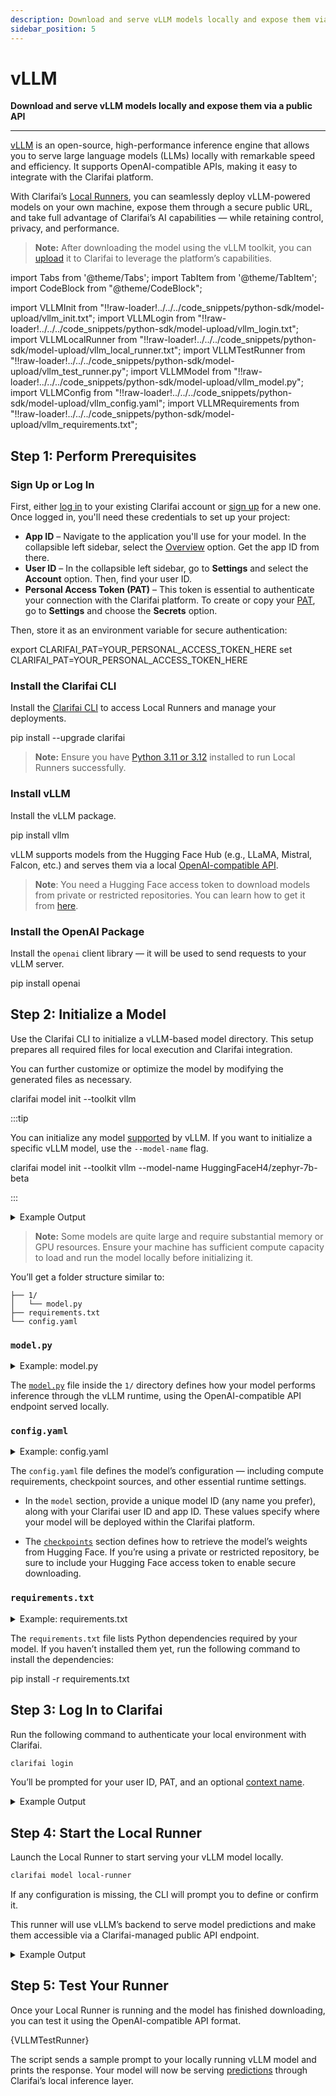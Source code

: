 ```yaml
---
description: Download and serve vLLM models locally and expose them via a public API
sidebar_position: 5
---
```


# vLLM

**Download and serve vLLM models locally and expose them via a public API**
<hr />

[vLLM](https://docs.vllm.ai/en/latest/) is an open-source, high-performance inference engine that allows you to serve large language models (LLMs) locally with remarkable speed and efficiency. It supports OpenAI-compatible APIs, making it easy to integrate with the Clarifai platform.

With Clarifai’s [Local Runners](https://docs.clarifai.com/compute/local-runners/), you can seamlessly deploy vLLM-powered models on your own machine, expose them through a secure public URL, and take full advantage of Clarifai’s AI capabilities — while retaining control, privacy, and performance.

> **Note:** After downloading the model using the vLLM toolkit, you can [upload](https://docs.clarifai.com/compute/upload/#step-4-upload-the-model-to-clarifai) it to Clarifai to leverage the platform’s capabilities.

import Tabs from '@theme/Tabs';
import TabItem from '@theme/TabItem';
import CodeBlock from "@theme/CodeBlock";

import VLLMInit from "!!raw-loader!../../../code_snippets/python-sdk/model-upload/vllm_init.txt";
import VLLMLogin from "!!raw-loader!../../../code_snippets/python-sdk/model-upload/vllm_login.txt";
import VLLMLocalRunner from "!!raw-loader!../../../code_snippets/python-sdk/model-upload/vllm_local_runner.txt";
import VLLMTestRunner from "!!raw-loader!../../../code_snippets/python-sdk/model-upload/vllm_test_runner.py";
import VLLMModel from "!!raw-loader!../../../code_snippets/python-sdk/model-upload/vllm_model.py";
import VLLMConfig from "!!raw-loader!../../../code_snippets/python-sdk/model-upload/vllm_config.yaml";
import VLLMRequirements from "!!raw-loader!../../../code_snippets/python-sdk/model-upload/vllm_requirements.txt";


## Step 1: Perform Prerequisites

### Sign Up or Log In

First, either [log in](https://clarifai.com/login) to your existing Clarifai account or [sign up](https://clarifai.com/signup) for a new one. Once logged in, you'll need these credentials to set up your project:

* **App ID** – Navigate to the application you'll use for your model. In the collapsible left sidebar, select the [Overview](https://docs.clarifai.com/create/applications/manage/#app-overview) option. Get the app ID from there.
* **User ID** – In the collapsible left sidebar, go to **Settings** and select the **Account** option. Then, find your user ID.
* **Personal Access Token (PAT)** – This token is essential to authenticate your connection with the Clarifai platform. To create or copy your [PAT](https://docs.clarifai.com/control/authentication/pat), go to **Settings** and choose the **Secrets** option. 

Then, store it as an environment variable for secure authentication:

<Tabs groupId="code">
<TabItem value="bash" label="Unix-like Systems">
<CodeBlock className="language-bash">export CLARIFAI_PAT=YOUR_PERSONAL_ACCESS_TOKEN_HERE</CodeBlock>
</TabItem>
<TabItem value="bash2" label="Windows">
<CodeBlock className="language-bash">set CLARIFAI_PAT=YOUR_PERSONAL_ACCESS_TOKEN_HERE</CodeBlock>
</TabItem>
</Tabs>


### Install the Clarifai CLI

Install the [Clarifai CLI](https://docs.clarifai.com/sdk/cli) to access Local Runners and manage your deployments.

<Tabs groupId="code">
<TabItem value="bash" label="Bash">
<CodeBlock className="language-bash">pip install --upgrade clarifai</CodeBlock>
</TabItem>
</Tabs>

> **Note:** Ensure you have [Python 3.11 or 3.12](https://docs.clarifai.com/resources/api-overview/python-sdk#python-requirements) installed to run Local Runners successfully.

### Install vLLM

Install the vLLM package.

<Tabs groupId="code">
<TabItem value="bash" label="Bash">
<CodeBlock className="language-bash">pip install vllm</CodeBlock>
</TabItem>
</Tabs>

vLLM supports models from the Hugging Face Hub (e.g., LLaMA, Mistral, Falcon, etc.) and serves them via a local [OpenAI-compatible API](https://docs.clarifai.com/compute/inference/#predict-with-openai-compatible-format).

> **Note**: You need a Hugging Face access token to download models from private or restricted repositories. You can learn how to get it from [here](https://huggingface.co/docs/hub/en/security-tokens). 

### Install the OpenAI Package

Install the `openai` client library — it will be used to send requests to your vLLM server.

<Tabs groupId="code">
<TabItem value="bash" label="Bash">
<CodeBlock className="language-bash">pip install openai</CodeBlock>
</TabItem>
</Tabs>

## Step 2: Initialize a Model

Use the Clarifai CLI to initialize a vLLM-based model directory. This setup prepares all required files for local execution and Clarifai integration.

You can further customize or optimize the model by modifying the generated files as necessary.

<Tabs groupId="code">
<TabItem value="bash" label="Bash">
<CodeBlock className="language-bash">clarifai model init --toolkit vllm</CodeBlock>
</TabItem>
</Tabs>

:::tip

You can initialize any model [supported](https://docs.vllm.ai/en/v0.9.2/models/supported_models.html) by vLLM. If you want to initialize a specific vLLM model, use the `--model-name` flag.

<Tabs groupId="code">
<TabItem value="bash" label="Bash">
<CodeBlock className="language-bash">clarifai model init --toolkit vllm --model-name HuggingFaceH4/zephyr-7b-beta</CodeBlock>
</TabItem>
</Tabs>

:::

<details>
  <summary>Example Output</summary>
  <CodeBlock className="language-text">{VLLMInit}</CodeBlock>
</details>

> **Note:** Some models are quite large and require substantial memory or GPU resources. Ensure your machine has sufficient compute capacity to load and run the model locally before initializing it.

You’ll get a folder structure similar to:

```
├── 1/
│   └── model.py
├── requirements.txt
└── config.yaml
```

### `model.py`

<details>
  <summary>Example: model.py</summary>
  <CodeBlock className="language-text">{VLLMModel}</CodeBlock>
</details>

The [`model.py`](https://docs.clarifai.com/compute/upload/#prepare-modelpy) file inside the `1/` directory defines how your model performs inference through the vLLM runtime, using the OpenAI-compatible API endpoint served locally.

### `config.yaml`

<details>
  <summary>Example: config.yaml</summary>
  <CodeBlock className="language-text">{VLLMConfig}</CodeBlock>
</details>

The `config.yaml` file defines the model’s configuration — including compute requirements, checkpoint sources, and other essential runtime settings.

- In the `model` section, provide a unique model ID (any name you prefer), along with your Clarifai user ID and app ID. These values specify where your model will be deployed within the Clarifai platform.

- The [`checkpoints`](hf.md#configyaml) section defines how to retrieve the model’s weights from Hugging Face. If you’re using a private or restricted repository, be sure to include your Hugging Face access token to enable secure downloading.


### `requirements.txt`

<details>
  <summary>Example: requirements.txt</summary>
  <CodeBlock className="language-text">{VLLMRequirements}</CodeBlock>
</details>

The `requirements.txt` file lists Python dependencies required by your model. If you haven’t installed them yet, run the following command to install the dependencies:

<Tabs groupId="code">
<TabItem value="bash" label="Bash">
<CodeBlock className="language-bash">pip install -r requirements.txt</CodeBlock>
</TabItem>
</Tabs>

## Step 3: Log In to Clarifai

Run the following command to authenticate your local environment with Clarifai.

```bash
clarifai login
```

You’ll be prompted for your user ID, PAT, and an optional [context name](https://docs.clarifai.com/compute/local-runners/#step-2-create-a-context-optional).

<details>
  <summary>Example Output</summary>
  <CodeBlock className="language-text">{VLLMLogin}</CodeBlock>
</details>

## Step 4: Start the Local Runner

Launch the Local Runner to start serving your vLLM model locally.

```bash
clarifai model local-runner
```

If any configuration is missing, the CLI will prompt you to define or confirm it.

This runner will use vLLM’s backend to serve model predictions and make them accessible via a Clarifai-managed public API endpoint.

<details>
  <summary>Example Output</summary>
  <CodeBlock className="language-text">{VLLMLocalRunner}</CodeBlock>
</details>

## Step 5: Test Your Runner

Once your Local Runner is running and the model has finished downloading, you can test it using the OpenAI-compatible API format.

<Tabs groupId="code">
<TabItem value="python" label="Python (OpenAI)">
  <CodeBlock className="language-python">{VLLMTestRunner}</CodeBlock>
</TabItem>
</Tabs>

The script sends a sample prompt to your locally running vLLM model and prints the response. Your model will now be serving [predictions](https://docs.clarifai.com/compute/inference/clarifai/api) through Clarifai’s local inference layer.

